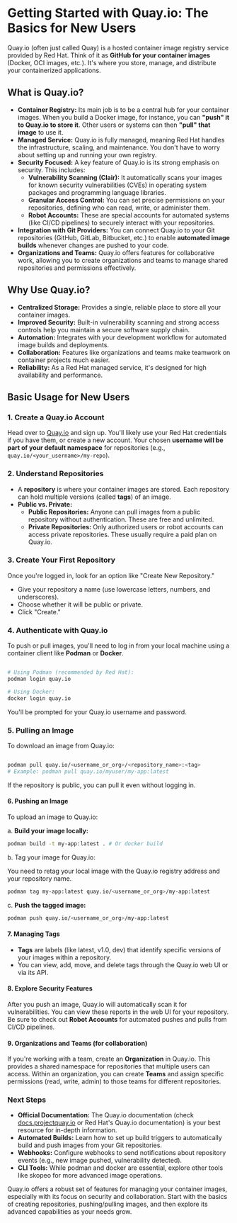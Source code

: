 # Getting Started with Quay.io: The Basics for New Users

Quay.io (often just called Quay) is a hosted container image registry service provided by Red Hat. Think of it as **GitHub for your container images** (Docker, OCI images, etc.). It's where you store, manage, and distribute your containerized applications.

## What is Quay.io?

* **Container Registry:** Its main job is to be a central hub for your container images. When you build a Docker image, for instance, you can **"push" it to Quay.io to store it**. Other users or systems can then **"pull" that image** to use it.
* **Managed Service:** Quay.io is fully managed, meaning Red Hat handles the infrastructure, scaling, and maintenance. You don't have to worry about setting up and running your own registry.
* **Security Focused:** A key feature of Quay.io is its strong emphasis on security. This includes:
  * **Vulnerability Scanning (Clair):** It automatically scans your images for known security vulnerabilities (CVEs) in operating system packages and programming language libraries.
  * **Granular Access Control:** You can set precise permissions on your repositories, defining who can read, write, or administer them.
  * **Robot Accounts:** These are special accounts for automated systems (like CI/CD pipelines) to securely interact with your repositories.
* **Integration with Git Providers:** You can connect Quay.io to your Git repositories (GitHub, GitLab, Bitbucket, etc.) to enable **automated image builds** whenever changes are pushed to your code.
* **Organizations and Teams:** Quay.io offers features for collaborative work, allowing you to create organizations and teams to manage shared repositories and permissions effectively.

## Why Use Quay.io?

* **Centralized Storage:** Provides a single, reliable place to store all your container images.
* **Improved Security:** Built-in vulnerability scanning and strong access controls help you maintain a secure software supply chain.
* **Automation:** Integrates with your development workflow for automated image builds and deployments.
* **Collaboration:** Features like organizations and teams make teamwork on container projects much easier.
* **Reliability:** As a Red Hat managed service, it's designed for high availability and performance.

## Basic Usage for New Users

### 1. Create a Quay.io Account

Head over to [Quay.io](https://quay.io) and sign up. You'll likely use your Red Hat credentials if you have them, or create a new account. Your chosen **username will be part of your default namespace** for repositories (e.g., `quay.io/<your_username>/my-repo`).

### 2. Understand Repositories

* A **repository** is where your container images are stored. Each repository can hold multiple versions (called **tags**) of an image.
* **Public vs. Private:**
  * **Public Repositories:** Anyone can pull images from a public repository without authentication. These are free and unlimited.
  * **Private Repositories:** Only authorized users or robot accounts can access private repositories. These usually require a paid plan on Quay.io.

### 3. Create Your First Repository

Once you're logged in, look for an option like "Create New Repository."

* Give your repository a name (use lowercase letters, numbers, and underscores).
* Choose whether it will be public or private.
* Click "Create."

### 4. Authenticate with Quay.io

To push or pull images, you'll need to log in from your local machine using a container client like **Podman** or **Docker**.

```bash

# Using Podman (recommended by Red Hat):
podman login quay.io

# Using Docker:
docker login quay.io

```

You'll be prompted for your Quay.io username and password.

### 5.  Pulling an Image

To download an image from Quay.io:

```bash

podman pull quay.io/<username_or_org>/<repository_name>:<tag>
# Example: podman pull quay.io/myuser/my-app:latest

```

If the repository is public, you can pull it even without logging in.

#### 6. Pushing an Image

To upload an image to Quay.io:

a. **Build your image locally:**

```bash
podman build -t my-app:latest . # Or docker build
```

b. Tag your image for Quay.io:

You need to retag your local image with the Quay.io registry address and your repository name.

```bash
podman tag my-app:latest quay.io/<username_or_org>/my-app:latest
```

c. **Push the tagged image:**

```bash
podman push quay.io/<username_or_org>/my-app:latest
```

#### 7. Managing Tags

* **Tags** are labels (like latest, v1.0, dev) that identify specific versions of your images within a repository.  
* You can view, add, move, and delete tags through the Quay.io web UI or via its API.

#### 8. Explore Security Features

After you push an image, Quay.io will automatically scan it for vulnerabilities. You can view these reports in the web UI for your repository. Be sure to check out **Robot Accounts** for automated pushes and pulls from CI/CD pipelines.

#### 9. Organizations and Teams (for collaboration)

If you're working with a team, create an **Organization** in Quay.io. This provides a shared namespace for repositories that multiple users can access. Within an organization, you can create **Teams** and assign specific permissions (read, write, admin) to those teams for different repositories.

### **Next Steps**

* **Official Documentation:** The Quay.io documentation (check [docs.projectquay.io](https://docs.projectquay.io/) or Red Hat's Quay.io documentation) is your best resource for in-depth information.  
* **Automated Builds:** Learn how to set up build triggers to automatically build and push images from your Git repositories.  
* **Webhooks:** Configure webhooks to send notifications about repository events (e.g., new image pushed, vulnerability detected).  
* **CLI Tools:** While podman and docker are essential, explore other tools like skopeo for more advanced image operations.

Quay.io offers a robust set of features for managing your container images, especially with its focus on security and collaboration. Start with the basics of creating repositories, pushing/pulling images, and then explore its advanced capabilities as your needs grow.
